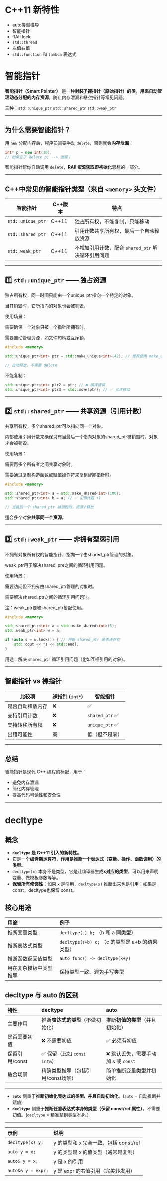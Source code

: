 # C++11 新特性

- auto类型推导
- 智能指针
- RAII lock
- `std::thread`
- 左值右值
- `std::function` 和 `lambda` 表达式

# 智能指针

 **智能指针（Smart Pointer）** 是一种**封装了裸指针（原始指针）**的类，用来**自动管理动态分配的内存资源**，防止内存泄漏和悬空指针等常见问题。

三种：`std::unique_ptr` `std::shared_ptr` `std::weak_ptr`

---

## 为什么需要智能指针？

用 `new` 分配内存后，程序员需要手动 `delete`，否则就会**内存泄漏**：

```cpp
int* p = new int(10);
// 如果忘了 delete p; --> 泄漏！
```

智能指针帮你自动调用 `delete`，**RAII 资源获取即初始化**思想的一部分。

---

## C++中常见的智能指针类型（来自 `<memory>` 头文件）

| 智能指针              | C++版本 | 特点                               |
| ----------------- | ----- | -------------------------------- |
| `std::unique_ptr` | C++11 | 独占所有权，不能复制，只能移动                  |
| `std::shared_ptr` | C++11 | 引用计数共享所有权，最后一个自动释放资源             |
| `std::weak_ptr`   | C++11 | 不增加引用计数，配合 `shared_ptr` 解决循环引用问题 |

---

## 1️⃣ `std::unique_ptr` —— 独占资源

独占所有权，同一时间只能由一个unique_ptr指向一个特定的对象。

当其销毁时，它所指向的对象也会被销毁。

使用场景：

需要确保一个对象只被一个指针所拥有时。

需要自动管理资源，如文件句柄或互斥锁。

```cpp
#include <memory>

std::unique_ptr<int> ptr = std::make_unique<int>(42); // 推荐使用 make_unique

// 自动释放，不需要 delete
```

不能复制：

```cpp
std::unique_ptr<int> ptr2 = ptr; // ❌ 编译错误
std::unique_ptr<int> ptr3 = std::move(ptr); // ✅ 允许移动
```

---

## 2️⃣ `std::shared_ptr` —— 共享资源（引用计数）

共享所有权，多个shared_ptr可以指向同一个对象。

内部使用引用计数来确保只有当最后一个指向对象的shared_ptr被销毁时，对象才会被销毁。

使用场景：

需要再多个所有者之间共享对象时。

需要通过复制构造函数或赋值操作符来复制智能指针时。

```cpp
#include <memory>

std::shared_ptr<int> a = std::make_shared<int>(100);
std::shared_ptr<int> b = a; // ✅ 引用计数 +1

// 当最后一个 shared_ptr 被销毁时，资源才释放
```

适合多个对象**共享同一个资源**。

---

## 3️⃣ `std::weak_ptr` —— 非拥有型弱引用

不拥有对象所有权的智能指针，指向一个由shared_ptr管理的对象。

weak_ptr用于解决shared_pre之间的循环引用问题。

使用场景：

需要访问但不拥有由shared_ptr管理的对象时。

需要解决shared_ptr之间的循环引用问题时。

注：weak_ptr要和shared_ptr搭配使用。

```cpp
#include <memory>

std::shared_ptr<int> a = std::make_shared<int>(5);
std::weak_ptr<int> w = a;

if (auto s = w.lock()) { // 判断 shared_ptr 是否还存在
    std::cout << *s << std::endl;
}
```

用途：解决 `shared_ptr` 循环引用问题（比如互相引用的对象）。

---

## 智能指针 vs 裸指针

| 比较项      | 裸指针 (`int*`) | 智能指针           |
| -------- | ------------ | -------------- |
| 是否自动释放内存 | ❌            | ✅              |
| 支持引用计数   | ❌            | `shared_ptr` ✅ |
| 支持转移所有权  | ❌            | `unique_ptr` ✅ |
| 出错可能性    | 高            | 低（但不是零）        |

---

## 总结

智能指针是现代 C++ 编程的标配，用于：

* 避免内存泄漏
* 简化内存管理
* 提高代码可读性和安全性

---

# decltype

## 概念

- **`decltype` 是 C++11 引入的新特性。**
- 它是一个**编译期运算符**，**作用是推断一个表达式（变量、操作、函数调用）的类型**。
- `decltype(x)` 本身不是类型，它是让编译器生成**x对应的类型**，可以用来声明变量、做模板参数等等。
- **保留所有修饰性**：如果 `x` 是引用，`decltype(x)` 推断出来也是引用；如果是 const，decltype也保留 const。
  
## 核心用途

| 用途 | 例子 |
|:---|:---|
| 推断变量类型 | `decltype(a) b;` （b 和 a 同类型） |
| 推断表达式类型 | `decltype(a+b) c;` （c 的类型是 a+b 的结果类型） |
| 推断函数返回值类型 | `auto func() -> decltype(x+y)` |
| 用在复杂模板中类型推导 | 保持类型一致、避免手写类型 |

## decltype 与 auto 的区别

| 特性           | decltype                             | auto                                |
|:---------------|:-------------------------------------|:-----------------------------------|
| 主要作用       | 推断**表达式的类型**（不做初始化）   | 推断**初值的类型**（并且初始化）   |
| 是否需要初值   | ❌ 不需要初值                        | ✅ 必须有初值                      |
| 保留引用/const | ✅ 保留（比如 `const int&`）         | ❌ 默认丢失，需要手动加 `&` 或 `const` |
| 适合场景       | 精确类型推导（包括引用/const场景）   | 简单推断变量类型并初始化           |

---
- **`auto`** 侧重于**推断初始化表达式的类型，并且自动初始化**。(`auto` = 自动推断并赋值)
- **`decltype`** 侧重于**推断任意表达式本身的类型（保留 const/ref 属性）**，不需要初值。(`decltype` = 精准拿到类型本身。)
---

| 示例                           | 说明                                   |
|:-------------------------------|:-------------------------------------|
| `decltype(x) y;`               | y 的类型和 x 完全一致，包括 const/ref |
| `auto y = x;`                  | y 的类型是 x 的值类型（通常是复制）    |
| `auto& y = x;`                 | y 是 x 的引用                        |
| `auto&& y = expr;`             | y 是 expr 的右值引用（完美转发用）    |